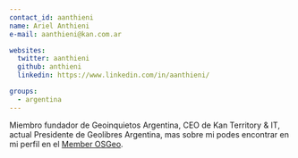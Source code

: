 ```yaml
---
contact_id: aanthieni
name: Ariel Anthieni
e-mail: aanthieni@kan.com.ar

websites:
  twitter: aanthieni
  github: anthieni
  linkedin: https://www.linkedin.com/in/aanthieni/

groups:
  - argentina
---
```


Miembro fundador de Geoinquietos Argentina, CEO de Kan Territory & IT, actual Presidente de Geolibres Argentina, 
mas sobre mi podes encontrar en mi perfil en el [Member OSGeo](https://www.osgeo.org/member/anthieni/).
